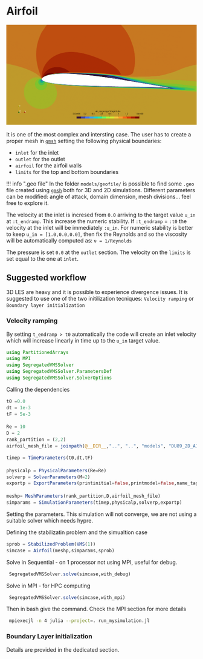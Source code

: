 # Airfoil

![LSB-s7003](../assets/LSB-sd7003.png)

It is one of the most complex and intersting case. The user has to create a proper mesh in [`gmsh`](https://gmsh.info/) setting the following physical boundaries:
- `inlet` for the inlet
- `outlet` for the outlet
- `airfoil` for the airfoil walls
- `limits` for the top and bottom boundaries

!!! info ".geo file" 
    In the folder `models/geofile/` is possible to find some `.geo` file created using [`gmsh`](https://gmsh.info/) both for 3D and 2D simulations. Different parameters can be modified: angle of attack, domain dimension, mesh divisions... feel free to explore it.

The velocity at the inlet is incresed from `0.0` arriving to the target value `u_in` at `:t_endramp`. This increase the numeric stability. If `:t_endramp` = `:t0` the velocity at the inlet will be immediately `:u_in`. For numeric stability is better to keep `u_in = [1.0,0.0,0.0]`, then fix the Reynolds and so the viscosity will be automatically computed as: `ν = 1/Reynolds`

The pressure is set `0.0` at the `outlet` section. The velocity on the `limits` is set equal to the one at `inlet`.

## Suggested workflow
3D LES are heavy and it is possible to experience divergence issues. It is suggested to use one of the two initilization tecniques: `Velocity ramping` or `Boundary layer initialization`

### Velocity ramping
By setting `t_endramp > t0` automatically the code will create an inlet velocity which will increase linearly in time up to the `u_in` target value.

```julia
using PartitionedArrays
using MPI
using SegregatedVMSSolver
using SegregatedVMSSolver.ParametersDef
using SegregatedVMSSolver.SolverOptions
```
Calling the dependencies


```julia
t0 =0.0
dt = 1e-3
tF = 5e-3

Re = 10
D = 2
rank_partition = (2,2)
airfoil_mesh_file = joinpath(@__DIR__,"..", "..", "models", "DU89_2D_A1_M.msh")
```

```julia
timep = TimeParameters(t0,dt,tF)

physicalp = PhysicalParameters(Re=Re)
solverp = SolverParameters(M=2)
exportp = ExportParameters(printinitial=false,printmodel=false,name_tags=["airfoil"], fieldexport=[["uh"]])

meshp= MeshParameters(rank_partition,D,airfoil_mesh_file)
simparams = SimulationParameters(timep,physicalp,solverp,exportp)
```
Setting the parameters. This simulation will not converge, we are not using a suitable solver which needs hypre.


Defining the stabilizatin problem and the simualtion case
```julia
sprob = StabilizedProblem(VMS(1))
simcase = Airfoil(meshp,simparams,sprob)
```

Solve in Sequential - on 1 processor not using MPI, useful for debug.
```julia
 SegregatedVMSSolver.solve(simcase,with_debug)
```

Solve in MPI - for HPC computing
```julia
 SegregatedVMSSolver.solve(simcase,with_mpi)
```

Then in bash give the command. Check the MPI section for more details
```bash
 mpiexecjl -n 4 julia --project=. run_mysimulation.jl
```







### Boundary Layer initialization
Details are provided in the dedicated section.


